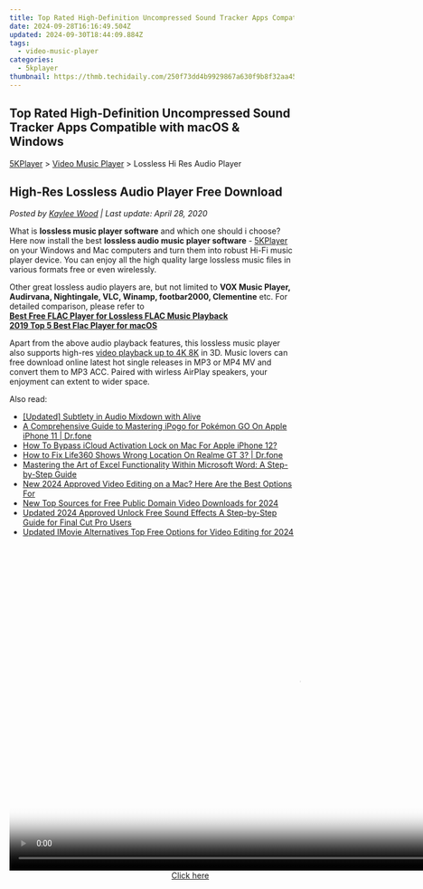 ```yaml
---
title: Top Rated High-Definition Uncompressed Sound Tracker Apps Compatible with macOS & Windows
date: 2024-09-28T16:16:49.504Z
updated: 2024-09-30T18:44:09.884Z
tags:
  - video-music-player
categories:
  - 5kplayer
thumbnail: https://thmb.techidaily.com/250f73dd4b9929867a630f9b8f32aa45e2b59d5cab96411e7883925b75cba9fc.jpg
---
```


## Top Rated High-Definition Uncompressed Sound Tracker Apps Compatible with macOS & Windows

[5KPlayer](https://tools.techidaily.com/5kplayer/products/) \> [Video Music Player](https://tools.techidaily.com/5kplayer/video-music-player/) \> Lossless Hi Res Audio Player

## High-Res Lossless Audio Player Free Download

 _Posted by [Kaylee Wood](https://www.quora.com/profile/Amanda-Hu-21) | Last update: April 28, 2020_

What is **lossless music player software** and which one should i choose? Here now install the best **lossless audio music player software** \- [5KPlayer](https://tools.techidaily.com/5kplayer/products/) on your Windows and Mac computers and turn them into robust Hi-Fi music player device. You can enjoy all the high quality large lossless music files in various formats free or even wirelessly.

 Other great lossless audio players are, but not limited to **VOX Music Player, Audirvana, Nightingale, VLC, Winamp, footbar2000, Clementine** etc. For detailed comparison, please refer to  
[**Best Free FLAC Player for Lossless FLAC Music Playback**](https://tools.techidaily.com/5kplayer/video-music-player/)   
[**2019 Top 5 Best Flac Player for macOS**](https://tools.techidaily.com/5kplayer/video-music-player/)

Apart from the above audio playback features, this lossless music player also supports high-res [video playback up to 4K 8K](https://tools.techidaily.com/5kplayer/video-music-player/) in 3D. Music lovers can free download online latest hot single releases in MP3 or MP4 MV and convert them to MP3 ACC. Paired with wirless AirPlay speakers, your enjoyment can extent to wider space.

<ins class="adsbygoogle"
     style="display:block"
     data-ad-format="autorelaxed"
     data-ad-client="ca-pub-7571918770474297"
     data-ad-slot="1223367746"></ins>

<ins class="adsbygoogle"
     style="display:block"
     data-ad-client="ca-pub-7571918770474297"
     data-ad-slot="8358498916"
     data-ad-format="auto"
     data-full-width-responsive="true"></ins>

<span class="atpl-alsoreadstyle">Also read:</span>
<div><ul>
<li><a href="https://some-guidance.techidaily.com/updated-subtlety-in-audio-mixdown-with-alive/"><u>[Updated] Subtlety in Audio Mixdown with Alive</u></a></li>
<li><a href="https://ios-pokemon-go.techidaily.com/a-comprehensive-guide-to-mastering-ipogo-for-pokemon-go-on-apple-iphone-11-drfone-by-drfone-virtual-ios/"><u>A Comprehensive Guide to Mastering iPogo for Pokémon GO On Apple iPhone 11 | Dr.fone</u></a></li>
<li><a href="https://activate-lock.techidaily.com/how-to-bypass-icloud-activation-lock-on-mac-for-apple-iphone-12-by-drfone-ios/"><u>How To Bypass iCloud Activation Lock on Mac For Apple iPhone 12?</u></a></li>
<li><a href="https://fake-location.techidaily.com/how-to-fix-life360-shows-wrong-location-on-realme-gt-3-drfone-by-drfone-virtual-android/"><u>How to Fix Life360 Shows Wrong Location On Realme GT 3? | Dr.fone</u></a></li>
<li><a href="https://win-solutions.techidaily.com/mastering-the-art-of-excel-functionality-within-microsoft-word-a-step-by-step-guide/"><u>Mastering the Art of Excel Functionality Within Microsoft Word: A Step-by-Step Guide</u></a></li>
<li><a href="https://video-ai-editor.techidaily.com/new-2024-approved-video-editing-on-a-mac-here-are-the-best-options-for/"><u>New 2024 Approved Video Editing on a Mac? Here Are the Best Options For</u></a></li>
<li><a href="https://video-ai-editor.techidaily.com/new-top-sources-for-free-public-domain-video-downloads-for-2024/"><u>New Top Sources for Free Public Domain Video Downloads for 2024</u></a></li>
<li><a href="https://video-ai-editor.techidaily.com/updated-2024-approved-unlock-free-sound-effects-a-step-by-step-guide-for-final-cut-pro-users/"><u>Updated 2024 Approved Unlock Free Sound Effects A Step-by-Step Guide for Final Cut Pro Users</u></a></li>
<li><a href="https://video-ai-editor.techidaily.com/updated-imovie-alternatives-top-free-options-for-video-editing-for-2024/"><u>Updated IMovie Alternatives Top Free Options for Video Editing for 2024</u></a></li>
</ul></div>

<!-- affiliate ads begin -->
<span id="1155462">
					<video width="1024" height="576" style="cursor:pointer"
           poster="//a.impactradius-go.com/display-clicktoplayimage/1155462.png"
           onclick="if(!this.playClicked){this.play();this.setAttribute('controls',true);this.playClicked=true;}">
	   <source src="//a.impactradius-go.com/display-ad/14559-1155462">
	   <img src="//a.impactradius-go.com/display-clicktoplayimage/1155462.png" style="border: none; height: 100%; width: 100%; object-fit: contain">
	</video>
	<div style="width:640px;text-align:center"><a href="javascript:window.open(decodeURIComponent('https%3A%2F%2Fpropmoneyinc.pxf.io%2Fc%2F5597632%2F1155462%2F14559'), '_blank');void(0);">Click here</a></div>
</span>
<img height="0" width="0" src="https://imp.pxf.io/i/5597632/1155462/14559" style="position:absolute;visibility:hidden;" border="0" />
<!-- affiliate ads end -->

